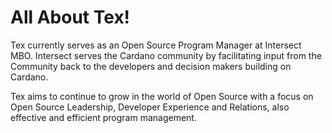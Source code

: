 # All About Tex!

Tex currently serves as an Open Source Program Manager at Intersect MBO. Intersect serves the Cardano community by facilitating input from the Community back to the developers and decision makers building on Cardano. 


Tex aims to continue to grow in the world of Open Source with a focus on Open Source Leadership, Developer Experience and Relations, also effective and efficient program management. 
